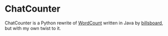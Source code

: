 # ChatCounter
ChatCounter is a Python rewrite of [WordCount](https://github.com/billsboard/WordCount) written in Java by [billsboard](https://github.com/billsboard), but with my own twist to it.
